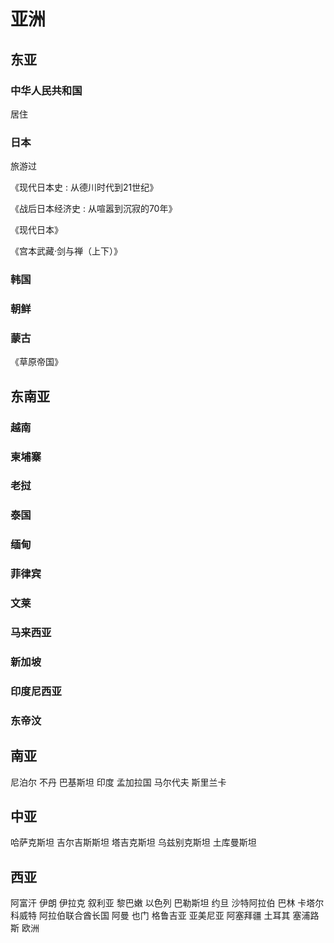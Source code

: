 # 亚洲
## 东亚
### 中华人民共和国
居住

### 日本
旅游过

《现代日本史 : 从德川时代到21世纪》

《战后日本经济史 : 从喧嚣到沉寂的70年》

《现代日本》

《宫本武藏·剑与禅（上下）》

### 韩国

### 朝鲜

### 蒙古
《草原帝国》

## 东南亚
### 越南
### 柬埔寨
### 老挝
### 泰国
### 缅甸
### 菲律宾
### 文莱
### 马来西亚
### 新加坡
### 印度尼西亚
### 东帝汶
## 南亚
尼泊尔
不丹
巴基斯坦
印度
孟加拉国
马尔代夫
斯里兰卡
## 中亚
哈萨克斯坦
吉尔吉斯斯坦
塔吉克斯坦
乌兹别克斯坦
土库曼斯坦
## 西亚
阿富汗
伊朗
伊拉克
叙利亚
黎巴嫩
以色列
巴勒斯坦
约旦
沙特阿拉伯
巴林
卡塔尔
科威特
阿拉伯联合酋长国
阿曼
也门
格鲁吉亚
亚美尼亚
阿塞拜疆
土耳其
塞浦路斯
欧洲
